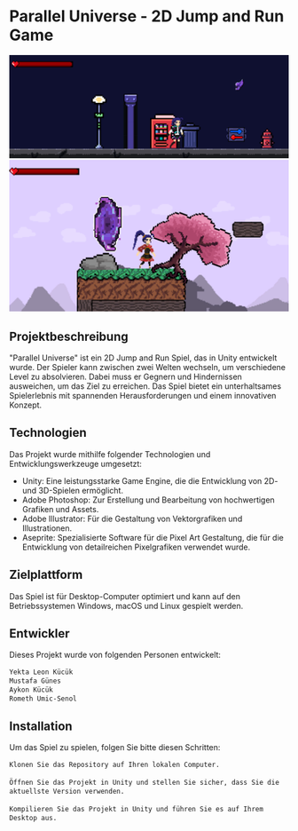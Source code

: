 # Parallel Universe - 2D Jump and Run Game

![Gameplay Screenshot](https://github.com/aykon123/Parallel-Universe/blob/main/Screenshots/Screenshot%20Cyberpunk.png)
![Gameplay Screenshot](https://github.com/aykon123/Parallel-Universe/blob/main/Screenshots/Screenshot%20Asian.png)


## Projektbeschreibung

"Parallel Universe" ist ein 2D Jump and Run Spiel, das in Unity entwickelt wurde. Der Spieler kann zwischen zwei Welten wechseln, um verschiedene Level zu absolvieren. Dabei muss er Gegnern und Hindernissen ausweichen, um das Ziel zu erreichen. Das Spiel bietet ein unterhaltsames Spielerlebnis mit spannenden Herausforderungen und einem innovativen Konzept.

## Technologien

Das Projekt wurde mithilfe folgender Technologien und Entwicklungswerkzeuge umgesetzt:
- Unity: Eine leistungsstarke Game Engine, die die Entwicklung von 2D- und 3D-Spielen ermöglicht.
- Adobe Photoshop: Zur Erstellung und Bearbeitung von hochwertigen Grafiken und Assets.
- Adobe Illustrator: Für die Gestaltung von Vektorgrafiken und Illustrationen.
- Aseprite: Spezialisierte Software für die Pixel Art Gestaltung, die für die Entwicklung von detailreichen Pixelgrafiken verwendet wurde.

## Zielplattform

Das Spiel ist für Desktop-Computer optimiert und kann auf den Betriebssystemen Windows, macOS und Linux gespielt werden.


## Entwickler

Dieses Projekt wurde von folgenden Personen entwickelt:

    Yekta Leon Kücük
    Mustafa Günes
    Aykon Kücük
    Rometh Umic-Senol

## Installation

Um das Spiel zu spielen, folgen Sie bitte diesen Schritten:

    Klonen Sie das Repository auf Ihren lokalen Computer.

    Öffnen Sie das Projekt in Unity und stellen Sie sicher, dass Sie die aktuellste Version verwenden.

    Kompilieren Sie das Projekt in Unity und führen Sie es auf Ihrem Desktop aus.
